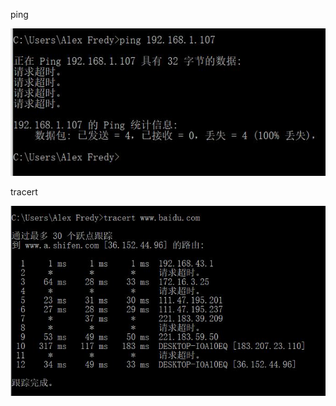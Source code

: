 ping

![ping](https://github.com/AGYagy/WLYFBSJS_1/blob/master/ping.JPG?raw=true)

tracert

![tracert](https://github.com/AGYagy/WLYFBSJS_1/blob/master/tracert.JPG?raw=true)
